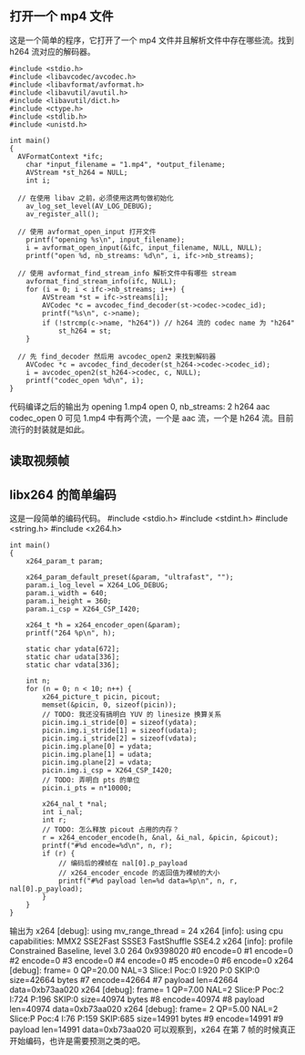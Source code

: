 打开一个 mp4 文件
-----

这是一个简单的程序，它打开了一个 mp4 文件并且解析文件中存在哪些流。找到 h264 流对应的解码器。

    #include <stdio.h>
    #include <libavcodec/avcodec.h>
    #include <libavformat/avformat.h>
    #include <libavutil/avutil.h>
    #include <libavutil/dict.h>
    #include <ctype.h>
    #include <stdlib.h>
    #include <unistd.h>
    
    int main() 
    {
      AVFormatContext *ifc;
    	char *input_filename = "1.mp4", *output_filename;
    	AVStream *st_h264 = NULL;
    	int i;
    
      // 在使用 libav 之前，必须使用这两句做初始化
    	av_log_set_level(AV_LOG_DEBUG);
    	av_register_all();
    
      // 使用 avformat_open_input 打开文件
    	printf("opening %s\n", input_filename);
    	i = avformat_open_input(&ifc, input_filename, NULL, NULL);
    	printf("open %d, nb_streams: %d\n", i, ifc->nb_streams);
    
      // 使用 avformat_find_stream_info 解析文件中有哪些 stream
    	avformat_find_stream_info(ifc, NULL);
    	for (i = 0; i < ifc->nb_streams; i++) {
    		AVStream *st = ifc->streams[i];
    		AVCodec *c = avcodec_find_decoder(st->codec->codec_id);
    		printf("%s\n", c->name);
    		if (!strcmp(c->name, "h264")) // h264 流的 codec name 为 "h264"
    			st_h264 = st;
    	}
    
      // 先 find_decoder 然后用 avcodec_open2 来找到解码器
    	AVCodec *c = avcodec_find_decoder(st_h264->codec->codec_id);
    	i = avcodec_open2(st_h264->codec, c, NULL);
    	printf("codec_open %d\n", i);
    }
    
代码编译之后的输出为
    opening 1.mp4
    open 0, nb_streams: 2
    h264
    aac
    codec_open 0
可见 1.mp4 中有两个流，一个是 aac 流，一个是 h264 流。目前流行的封装就是如此。

读取视频帧
----

libx264 的简单编码
----
这是一段简单的编码代码。
    #include <stdio.h>
    #include <stdint.h>
    #include <string.h>
    #include <x264.h>
    
    int main() 
    {
        x264_param_t param;
    
    	x264_param_default_preset(&param, "ultrafast", "");
    	param.i_log_level = X264_LOG_DEBUG;
    	param.i_width = 640;
    	param.i_height = 360;
    	param.i_csp = X264_CSP_I420;
    
    	x264_t *h = x264_encoder_open(&param);
    	printf("264 %p\n", h);
    
    	static char ydata[672];
    	static char udata[336];
    	static char vdata[336];
    
    	int n;
    	for (n = 0; n < 10; n++) {
    		x264_picture_t picin, picout;
    		memset(&picin, 0, sizeof(picin));
    		// TODO: 我还没有搞明白 YUV 的 linesize 换算关系
    		picin.img.i_stride[0] = sizeof(ydata);
    		picin.img.i_stride[1] = sizeof(udata);
    		picin.img.i_stride[2] = sizeof(vdata);
    		picin.img.plane[0] = ydata;
    		picin.img.plane[1] = udata;
    		picin.img.plane[2] = vdata;
    		picin.img.i_csp = X264_CSP_I420;
    		// TODO: 弄明白 pts 的单位
    		picin.i_pts = n*10000;
    
    		x264_nal_t *nal;
    		int i_nal;
    		int r;
    		// TODO: 怎么释放 picout 占用的内存？
    		r = x264_encoder_encode(h, &nal, &i_nal, &picin, &picout);
    		printf("#%d encode=%d\n", n, r);
    		if (r) {
                // 编码后的裸帧在 nal[0].p_payload
                // x264_encoder_encode 的返回值为裸帧的大小
    			printf("#%d payload len=%d data=%p\n", n, r, nal[0].p_payload);
    		}
    	}
    }

输出为
    x264 [debug]: using mv_range_thread = 24
    x264 [info]: using cpu capabilities: MMX2 SSE2Fast SSSE3 FastShuffle SSE4.2
    x264 [info]: profile Constrained Baseline, level 3.0
    264 0x9398020
    #0 encode=0
    #1 encode=0
    #2 encode=0
    #3 encode=0
    #4 encode=0
    #5 encode=0
    #6 encode=0
    x264 [debug]: frame=   0 QP=20.00 NAL=3 Slice:I Poc:0   I:920  P:0    SKIP:0    size=42664 bytes
    #7 encode=42664
    #7 payload len=42664 data=0xb73aa020
    x264 [debug]: frame=   1 QP=7.00 NAL=2 Slice:P Poc:2   I:724  P:196  SKIP:0    size=40974 bytes
    #8 encode=40974
    #8 payload len=40974 data=0xb73aa020
    x264 [debug]: frame=   2 QP=5.00 NAL=2 Slice:P Poc:4   I:76   P:159  SKIP:685  size=14991 bytes
    #9 encode=14991
    #9 payload len=14991 data=0xb73aa020
可以观察到，x264 在第 7 帧的时候真正开始编码，也许是需要预测之类的吧。
